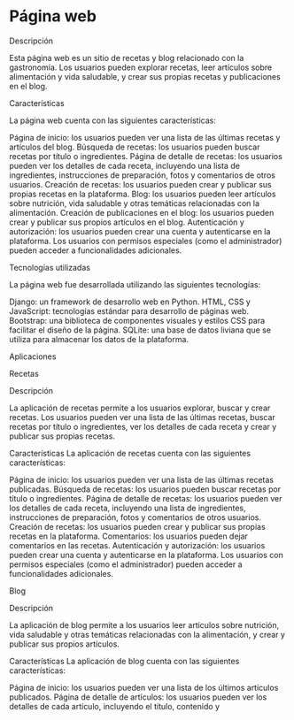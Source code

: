 # Página web

Descripción

Esta página web es un sitio de recetas y blog relacionado con la gastronomía. Los usuarios pueden explorar recetas, leer artículos sobre alimentación y vida saludable, y crear sus propias recetas y publicaciones en el blog.

Características

La página web cuenta con las siguientes características:

Página de inicio: los usuarios pueden ver una lista de las últimas recetas y artículos del blog.
Búsqueda de recetas: los usuarios pueden buscar recetas por título o ingredientes.
Página de detalle de recetas: los usuarios pueden ver los detalles de cada receta, incluyendo una lista de ingredientes, instrucciones de preparación, fotos y comentarios de otros usuarios.
Creación de recetas: los usuarios pueden crear y publicar sus propias recetas en la plataforma.
Blog: los usuarios pueden leer artículos sobre nutrición, vida saludable y otras temáticas relacionadas con la alimentación.
Creación de publicaciones en el blog: los usuarios pueden crear y publicar sus propios artículos en el blog.
Autenticación y autorización: los usuarios pueden crear una cuenta y autenticarse en la plataforma. Los usuarios con permisos especiales (como el administrador) pueden acceder a funcionalidades adicionales.

Tecnologías utilizadas

La página web fue desarrollada utilizando las siguientes tecnologías:

Django: un framework de desarrollo web en Python.
HTML, CSS y JavaScript: tecnologías estándar para desarrollo de páginas web.
Bootstrap: una biblioteca de componentes visuales y estilos CSS para facilitar el diseño de la página.
SQLite: una base de datos liviana que se utiliza para almacenar los datos de la plataforma.

Aplicaciones

Recetas

Descripción

La aplicación de recetas permite a los usuarios explorar, buscar y crear recetas. Los usuarios pueden ver una lista de las últimas recetas, buscar recetas por título o ingredientes, ver los detalles de cada receta y crear y publicar sus propias recetas.


Características
La aplicación de recetas cuenta con las siguientes características:

Página de inicio: los usuarios pueden ver una lista de las últimas recetas publicadas.
Búsqueda de recetas: los usuarios pueden buscar recetas por título o ingredientes.
Página de detalle de recetas: los usuarios pueden ver los detalles de cada receta, incluyendo una lista de ingredientes, instrucciones de preparación, fotos y comentarios de otros usuarios.
Creación de recetas: los usuarios pueden crear y publicar sus propias recetas en la plataforma.
Comentarios: los usuarios pueden dejar comentarios en las recetas.
Autenticación y autorización: los usuarios pueden crear una cuenta y autenticarse en la plataforma. Los usuarios con permisos especiales (como el administrador) pueden acceder a funcionalidades adicionales.

Blog

Descripción

La aplicación de blog permite a los usuarios leer artículos sobre nutrición, vida saludable y otras temáticas relacionadas con la alimentación, y crear y publicar sus propios artículos.

Características
La aplicación de blog cuenta con las siguientes características:

Página de inicio: los usuarios pueden ver una lista de los últimos artículos publicados.
Página de detalle de artículos: los usuarios pueden ver los detalles de cada artículo, incluyendo el título, contenido y
